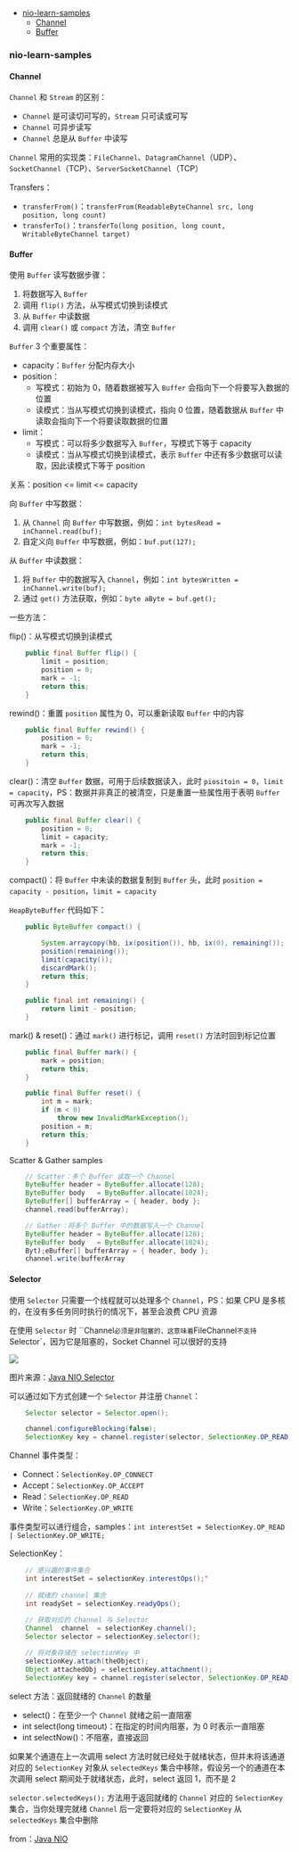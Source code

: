 - [nio-learn-samples](#nio-learn-samples)
  * [Channel](#channel)
  * [Buffer](#buffer)

### nio-learn-samples

#### Channel

`Channel` 和 `Stream` 的区别：

 - `Channel` 是可读切可写的，`Stream` 只可读或可写
 - `Channel` 可异步读写
 - `Channel` 总是从 `Buffer` 中读写

`Channel` 常用的实现类：`FileChannel`、`DatagramChannel`（UDP）、`SocketChannel`（TCP）、`ServerSocketChannel`（TCP）

Transfers：

 - `transferFrom()`：`transferFrom(ReadableByteChannel src, long position, long count)`
 - `transferTo()`：`transferTo(long position, long count, WritableByteChannel target)`

#### Buffer

使用 `Buffer` 读写数据步骤：

 1. 将数据写入 `Buffer`
 2. 调用 `flip()` 方法，从写模式切换到读模式
 3. 从 `Buffer` 中读数据
 4. 调用 `clear()` 或 `compact` 方法，清空 `Buffer`

`Buffer` 3 个重要属性：

 - capacity：`Buffer` 分配内存大小
 - position：
    - 写模式：初始为 0，随着数据被写入 `Buffer` 会指向下一个将要写入数据的位置
    - 读模式：当从写模式切换到读模式，指向 0 位置，随着数据从 `Buffer` 中读取会指向下一个将要读取数据的位置
 - limit：
    - 写模式：可以将多少数据写入 `Buffer`，写模式下等于 capacity
    - 读模式：当从写模式切换到读模式，表示 `Buffer` 中还有多少数据可以读取，因此读模式下等于 position

关系：position <= limit <= capacity

向 `Buffer` 中写数据：

 1. 从 `Channel` 向 `Buffer` 中写数据，例如：`int bytesRead = inChannel.read(buf);`
 2. 自定义向 `Buffer` 中写数据，例如：`buf.put(127);`
 
从 `Buffer` 中读数据：
 1. 将 `Buffer` 中的数据写入 `Channel`，例如：`int bytesWritten = inChannel.write(buf);`
 2. 通过 `get()` 方法获取，例如：`byte aByte = buf.get(); `
 
一些方法：

flip()：从写模式切换到读模式

``` java
    public final Buffer flip() {
        limit = position;
        position = 0;
        mark = -1;
        return this;
    }
```

rewind()：重置 `position` 属性为 0，可以重新读取 `Buffer` 中的内容
 
``` java
    public final Buffer rewind() {
        position = 0;
        mark = -1;
        return this;
    }
```

clear()：清空 `Buffer` 数据，可用于后续数据读入，此时 `piositoin = 0`，`limit = capacity`，PS：数据并非真正的被清空，只是重置一些属性用于表明 `Buffer` 可再次写入数据

``` java
    public final Buffer clear() {
        position = 0;
        limit = capacity;
        mark = -1;
        return this;
    }
```

compact()：将 `Buffer` 中未读的数据复制到 `Buffer` 头，此时 `position = capacity - position`，`limit = capacity`

`HeapByteBuffer` 代码如下：

``` java
    public ByteBuffer compact() {

        System.arraycopy(hb, ix(position()), hb, ix(0), remaining());
        position(remaining());
        limit(capacity());
        discardMark();
        return this;
    }

    public final int remaining() {
        return limit - position;
    }
```

mark() & reset()：通过 `mark()` 进行标记，调用 `reset()` 方法时回到标记位置

``` java
    public final Buffer mark() {
        mark = position;
        return this;
    }

    public final Buffer reset() {
        int m = mark;
        if (m < 0)
            throw new InvalidMarkException();
        position = m;
        return this;
    }
```

Scatter & Gather samples

``` java
    // Scatter：多个 Buffer 读取一个 Channel
    ByteBuffer header = ByteBuffer.allocate(128);
    ByteBuffer body   = ByteBuffer.allocate(1024);
    ByteBuffer[] bufferArray = { header, body };
    channel.read(bufferArray);

    // Gather：将多个 Buffer 中的数据写入一个 Channel
    ByteBuffer header = ByteBuffer.allocate(128);
    ByteBuffer body   = ByteBuffer.allocate(1024);
    Byt);eBuffer[] bufferArray = { header, body };
    channel.write(bufferArray
```

#### Selector

使用 `Selector` 只需要一个线程就可以处理多个 `Channel`，PS：如果 CPU 是多核的，在没有多任务同时执行的情况下，甚至会浪费 CPU 资源

在使用 `Selector` 时 ``Channel` 必须是非阻塞的，这意味着 `FileChannel` 不支持 `Selector`，因为它是阻塞的，Socket Channel 可以很好的支持

![](http://tutorials.jenkov.com/images/java-nio/overview-selectors.png) 

图片来源：[Java NIO Selector](http://tutorials.jenkov.com/java-nio/selectors.html)

可以通过如下方式创建一个 `Selector` 并注册 `Channel`：

``` java
    Selector selector = Selector.open();

    channel.configureBlocking(false);
    SelectionKey key = channel.register(selector, SelectionKey.OP_READ);
```

Channel 事件类型：
 
 - Connect：`SelectionKey.OP_CONNECT`
 - Accept：`SelectionKey.OP_ACCEPT`
 - Read：`SelectionKey.OP_READ`
 - Write：`SelectionKey.OP_WRITE`
 
事件类型可以进行组合，samples：`int interestSet = SelectionKey.OP_READ | SelectionKey.OP_WRITE;`

SelectionKey：

``` java
    // 感兴趣的事件集合
    int interestSet = selectionKey.interestOps();'
    
    // 就绪的 channel 集合
    int readySet = selectionKey.readyOps();
    
    // 获取对应的 Channel 与 Selector
    Channel  channel  = selectionKey.channel();
    Selector selector = selectionKey.selector();

    // 将对象存储在 selectionKey 中
    selectionKey.attach(theObject);
    Object attachedObj = selectionKey.attachment();
    SelectionKey key = channel.register(selector, SelectionKey.OP_READ, theObject);
```

select 方法：返回就绪的 `Channel` 的数量

 - select()：在至少一个 `Channel` 就绪之前一直阻塞
 - int select(long timeout)：在指定的时间内阻塞，为 0 时表示一直阻塞
 - int selectNow()：不阻塞，直接返回
 
如果某个通道在上一次调用 select 方法时就已经处于就绪状态，但并未将该通道对应的 `SelectionKey` 对象从 `selectedKeys` 集合中移除，假设另一个的通道在本次调用 select 期间处于就绪状态，此时，select 返回 1，而不是 2

`selector.selectedKeys();` 方法用于返回就绪的 `Channel` 对应的 `SelectionKey` 集合，当你处理完就绪 `Channel` 后一定要将对应的 `SelectionKey` 从 `selectedKeys` 集合中删除



from：[Java NIO](http://tutorials.jenkov.com/java-nio/buffers.html) <br>
 
 